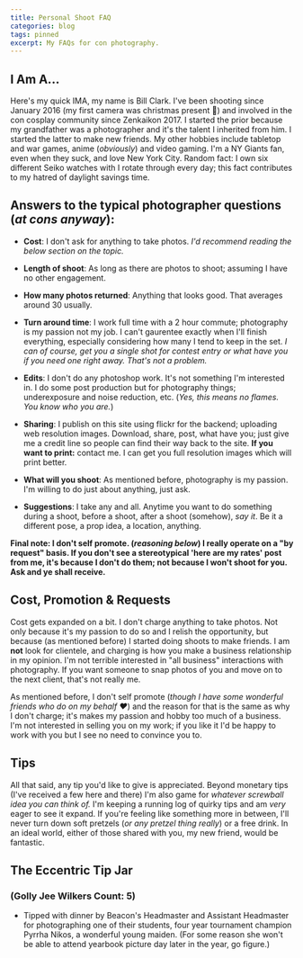 ```yaml
---
title: Personal Shoot FAQ
categories: blog
tags: pinned
excerpt: My FAQs for con photography. 
---
```


## I Am A...

Here's my quick IMA, my name is Bill Clark. I've been shooting since January 2016 (my first camera was christmas present 🎁) and involved in the con cosplay community since Zenkaikon 2017. I started the prior because my grandfather was a photographer and it's the talent I inherited from him. I started the latter to make new friends. <!--I **don't** have clients and don't particularly like using the word. --> My other hobbies include tabletop and war games, anime (*obviously*) and video gaming. I'm a NY Giants fan, even when they suck, and love New York City. Random fact: I own six different Seiko watches with I rotate through every day; this fact contributes to my hatred of daylight savings time. 

## Answers to the typical photographer questions (*at cons anyway*):

* **Cost**: I don't ask for anything to take photos. *I'd recommend reading the below section on the topic.*

* **Length of shoot**: As long as there are photos to shoot; assuming I have no other engagement.

* **How many photos returned**: Anything that looks good. That averages around 30 usually.

* **Turn around time**: I work full time with a 2 hour commute; photography is my passion not my job. I can't gaurentee exactly when I'll finish everything, especially considering how many I tend to keep in the set. *I can of course, get you a single shot for contest entry or what have you if you need one right away. That's not a problem.*

* **Edits**: I don't do any photoshop work. It's not something I'm interested in. I do some post production but for photography things; underexposure and noise reduction, etc. (*Yes, this means no flames. You know who you are.*)

* **Sharing**: I publish on this site using flickr for the backend; uploading web resolution images. Download, share, post, what have you; just give me a credit line so people can find their way back to the site. **If you want to print:** contact me. I can get you full resolution images which will print better. 

* **What will you shoot**: As mentioned before, photography is my passion. I'm willing to do just about anything, just ask. 

* **Suggestions**: I take any and all. Anytime you want to do something during a shoot, before a shoot, after a shoot (somehow), *say it*. Be it a different pose, a prop idea, a location, anything. 

**Final note: I don't self promote. (*reasoning below*) I really operate on a "by request" basis. If you don't see a stereotypical 'here are my rates' post from me, it's because I don't do them; not because I won't shoot for you. Ask and ye shall receive.**

## Cost, Promotion & Requests

Cost gets expanded on a bit. I don't charge anything to take photos. Not only because it's my passion to do so and I relish the opportunity, but because (as mentioned before) I started doing shoots to make friends. I am **not** look for clientele, and charging is how you make a business relationship in my opinion. I'm not terrible interested in "all business" interactions with photography. If you want someone to snap photos of you and move on to the next client, that's not really me. 

As mentioned before, I don't self promote (*though I have some wonderful friends who do on my behalf ❤️*) and the reason for that is the same as why I don't charge; it's makes my passion and hobby too much of a business. I'm not interested in selling you on my work; if you like it I'd be happy to work with you but I see no need to convince you to. 

## Tips

All that said, any tip you'd like to give is appreciated. Beyond monetary tips (I've received a few here and there) I'm also game for *whatever screwball idea you can think of.* I'm keeping a running log of quirky tips and am *very* eager to see it expand. If you're feeling like something more in between, I'll never turn down soft pretzels (*or any pretzel thing really*) or a free drink. In an ideal world, either of those shared with you, my new friend, would be fantastic.

<!-- **That said**, I will accept tips. Tips are accepted in the following formats:
    
* **A)** Pick up the first round at the hotel bar so we can sit and chat;  

* **B)** Some kind of pretzel related food-bribe, such as soft pretzels or pretzel M&Ms; 

* **C)** If you aren't of age, offering to a buy a round before snapping one's finger's and saying in a loud, over exaggerated voice: 
  > "Golly jee wilkers Mr Photographer man, I did have every gosh good intention to buy you that there drink, I swear! I'll be sure to remember when I'm as old you mister, so let me off the hook just this once?"

*Only points "B" and "C" above are sarcastic. **Have your own screwball idea for a tip?** Below is a list of the eccentric and unique tips I've received in the past. I'll not only be happy to receive your unique tip idea but I'll be sure to immortalize it by adding it to the list. Also find a running total of the number of golly jee wilkers I've received as tips.* -->

## The Eccentric Tip Jar 

### (Golly Jee Wilkers Count: 5)

* Tipped with dinner by Beacon's Headmaster and Assistant Headmaster for photographing one of their students, four year tournament champion Pyrrha Nikos, a wonderful young maiden. (For some reason she won't be able to attend yearbook picture day later in the year, go figure.)
